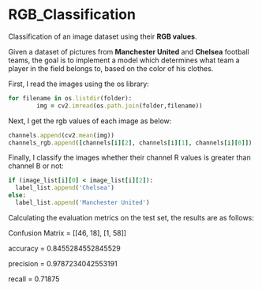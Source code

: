 # RGB_Classification
Classification of an image dataset using their **RGB values**.

Given a dataset of pictures from **Manchester United** and **Chelsea** football teams, the goal is to implement a model which determines what team a player in the field belongs to, based on the color of his clothes.

First, I read the images using the os library:

```ruby
for filename in os.listdir(folder):
        img = cv2.imread(os.path.join(folder,filename))
```

Next, I get the rgb values of each image as below:

```ruby
channels.append(cv2.mean(img))
channels_rgb.append([channels[i][2], channels[i][1], channels[i][0]])
```

Finally, I classify the images whether their channel R values is greater than channel B or not:

```ruby
if (image_list[i][0] < image_list[i][2]):
  label_list.append('Chelsea')
else:
  label_list.append('Manchester United')
```

Calculating the evaluation metrics on the test set, the results are as follows:

Confusion Matrix =  [[46, 18], [1, 58]]

accuracy =  0.8455284552845529

precision =  0.9787234042553191

recall =  0.71875

